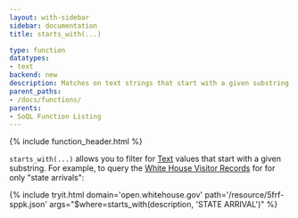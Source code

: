 ```yaml
---
layout: with-sidebar
sidebar: documentation
title: starts_with(...)

type: function
datatypes:
- text 
backend: new
description: Matches on text strings that start with a given substring
parent_paths: 
- /docs/functions/
parents: 
- SoQL Function Listing 
---
```


{% include function_header.html %}

`starts_with(...)` allows you to filter for [Text](/docs/datatypes/text.html) values that start with a given substring. For example, to query the [White House Visitor Records](https://open.whitehouse.gov/dataset/White-House-Visitor-Records-Requests/p86s-ychb?) for for only "state arrivals":

{% include tryit.html domain='open.whitehouse.gov' path='/resource/5frf-sppk.json' args="$where=starts_with(description, 'STATE ARRIVAL')" %}
